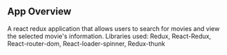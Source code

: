 ## App Overview

A react redux application that allows users to search for movies and view the selected movie's information.
Libraries used: Redux, React-Redux, React-router-dom, React-loader-spinner, Redux-thunk
